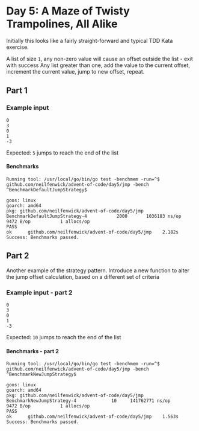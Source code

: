 # Day 5: A Maze of Twisty Trampolines, All Alike

Initially this looks like a fairly straight-forward and typical TDD Kata exercise.

A list of size `1`, any non-zero value will cause an offset outside the list - exit with success
Any list greater than one, add the value to the current offset, increment the current value, jump to new offset, repeat.

## Part 1

### Example input

```text
0
3
0
1
-3
```

Expected: `5` jumps to reach the end of the list

#### Benchmarks

```text
Running tool: /usr/local/go/bin/go test -benchmem -run=^$ github.com/neilfenwick/advent-of-code/day5/jmp -bench ^BenchmarkDefaultJumpStrategy$

goos: linux
goarch: amd64
pkg: github.com/neilfenwick/advent-of-code/day5/jmp
BenchmarkDefaultJumpStrategy-4           2000       1036183 ns/op        9472 B/op           1 allocs/op
PASS
ok      github.com/neilfenwick/advent-of-code/day5/jmp    2.182s
Success: Benchmarks passed.
```

## Part 2

Another example of the strategy pattern.  Introduce a new function to alter the jump offset calculation, based on a different set of criteria

### Example input - part 2

```text
0
3
0
1
-3
```

Expected: `10` jumps to reach the end of the list

#### Benchmarks - part 2

```text
Running tool: /usr/local/go/bin/go test -benchmem -run=^$ github.com/neilfenwick/advent-of-code/day5/jmp -bench ^BenchmarkNewJumpStrategy$

goos: linux
goarch: amd64
pkg: github.com/neilfenwick/advent-of-code/day5/jmp
BenchmarkNewJumpStrategy-4             10     141762771 ns/op        9472 B/op           1 allocs/op
PASS
ok      github.com/neilfenwick/advent-of-code/day5/jmp    1.563s
Success: Benchmarks passed.
```